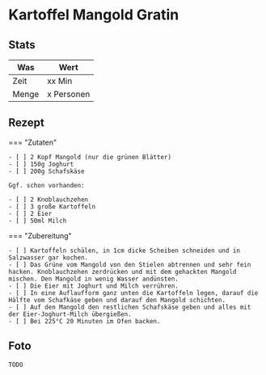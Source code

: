 # Kartoffel Mangold Gratin

## Stats

| Was   | Wert        |
|-------|-------------|
| Zeit  | xx Min      |
| Menge | x Personen |

## Rezept

=== "Zutaten"

    - [ ] 2 Kopf Mangold (nur die grünen Blätter)    
    - [ ] 150g Joghurt
    - [ ] 200g Schafskäse

    Ggf. schon vorhanden:

    - [ ] 2 Knoblauchzehen
    - [ ] 3 große Kartoffeln
    - [ ] 2 Eier    
    - [ ] 50ml Milch 

=== "Zubereitung"

    - [ ] Kartoffeln schälen, in 1cm dicke Scheiben schneiden und in Salzwasser gar kochen.
    - [ ] Das Grüne vom Mangold von den Stielen abtrennen und sehr fein hacken. Knoblauchzehen zerdrücken und mit dem gehackten Mangold mischen. Den Mangold in wenig Wasser andünsten.
    - [ ] Die Eier mit Joghurt und Milch verrühren.
    - [ ] In eine Auflaufform ganz unten die Kartoffeln legen, darauf die Hälfte vom Schafkäse geben und darauf den Mangold schichten.
    - [ ] Auf den Mangold den restlichen Schafskäse geben und alles mit der Eier-Joghurt-Milch übergießen.
    - [ ] Bei 225°C 20 Minuten im Ofen backen.

## Foto

    TODO
